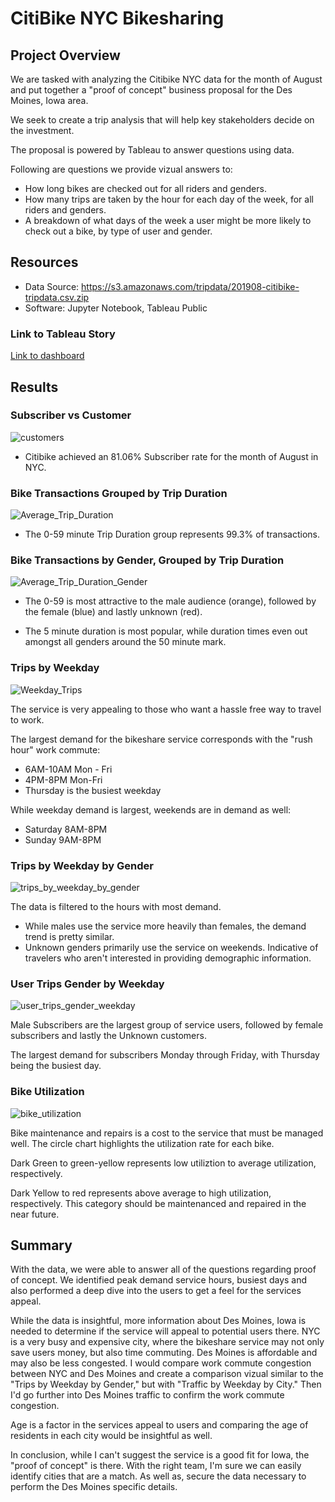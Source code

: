 # CitiBike NYC Bikesharing

## Project Overview
We are tasked with analyzing the Citibike NYC data for the month of August and put together a "proof of concept" business proposal for the Des Moines, Iowa area.  

We seek to create a trip analysis that will help key stakeholders decide on the investment.

The proposal is powered by Tableau to answer questions using data.

Following are questions we provide vizual answers to:
*  How long bikes are checked out for all riders and genders.
*  How many trips are taken by the hour for each day of the week, for all riders and genders.
*  A breakdown of what days of the week a user might be more likely to check out a bike, by type of user and gender.




## Resources
- Data Source: https://s3.amazonaws.com/tripdata/201908-citibike-tripdata.csv.zip
- Software: Jupyter Notebook, Tableau Public

### Link to Tableau Story
[Link to dashboard](https://public.tableau.com/shared/6TWMMM5DK?:display_count=y&:origin=viz_share_link)


## Results
### Subscriber vs Customer

![customers](https://github.com/ashley-green1/bikesharing/blob/main/images/customers.png)

*  Citibike achieved an 81.06% Subscriber rate for the month of August in NYC.  


### Bike Transactions Grouped by Trip Duration 
![Average_Trip_Duration](https://github.com/ashley-green1/bikesharing/blob/main/images/avg_trip_duration.png)

*  The 0-59 minute Trip Duration group represents 99.3% of transactions.


### Bike Transactions by Gender, Grouped by Trip Duration

![Average_Trip_Duration_Gender](https://github.com/ashley-green1/bikesharing/blob/main/images/trip_duration_by_gender.png)

*  The 0-59 is most attractive to the male audience (orange), followed by the female (blue) and lastly unknown (red). 

*  The 5 minute duration is most popular, while duration times even out amongst all genders around the 50 minute mark. 


### Trips by Weekday

![Weekday_Trips](https://github.com/ashley-green1/bikesharing/blob/main/images/trips_by_weekday.png)

The service is very appealing to those who want a hassle free way to travel to work.

The largest demand for the bikeshare service corresponds with the "rush hour" work commute:
*  6AM-10AM Mon - Fri
*  4PM-8PM Mon-Fri
*  Thursday is the busiest weekday

While weekday demand is largest, weekends are in demand as well:
*  Saturday 8AM-8PM
*  Sunday 9AM-8PM


### Trips by Weekday by Gender

![trips_by_weekday_by_gender](https://github.com/ashley-green1/bikesharing/blob/main/images/trips_by_gender_weekday.png)

The data is filtered to the hours with most demand.    
*  While males use the service more heavily than females, the demand trend is pretty similar. 
*  Unknown genders primarily use the service on weekends. Indicative of travelers who aren't interested in providing demographic information. 

### User Trips Gender by Weekday

![user_trips_gender_weekday](https://github.com/ashley-green1/bikesharing/blob/main/images/user_gender_weekday.png)

Male Subscribers are the largest group of service users, followed by female subscribers and lastly the Unknown customers.

The largest demand for subscribers Monday through Friday, with Thursday being the busiest day.


### Bike Utilization

![bike_utilization](https://github.com/ashley-green1/bikesharing/blob/main/images/bike_utilization.png)

Bike maintenance and repairs is a cost to the service that must be managed well.  The circle chart highlights the utilization rate for each bike.

Dark Green to green-yellow represents low utiliztion to average utilization, respectively.

Dark Yellow to red represents above average to high utilization, respectively. 
This category should be maintenanced and repaired in the near future.  


## Summary

With the data, we were able to answer all of the questions regarding proof of concept.  We identified peak demand service hours, busiest days and also performed a deep dive into the users to get a feel for the services appeal.  

While the data is insightful, more information about Des Moines, Iowa is needed to determine if the service will appeal to potential users there.  NYC is a very busy and expensive city, where the bikeshare service may not only save users money, but also time commuting.  Des Moines is affordable and may also be less congested.  I would compare work commute congestion between NYC and Des Moines and create a comparison vizual similar to the "Trips by Weekday by Gender," but with "Traffic by Weekday by City."  Then I'd go further into Des Moines traffic to confirm the work commute congestion.

Age is a factor in the services appeal to users and comparing the age of residents in each city would be insightful as well.

In conclusion, while I can't suggest the service is a good fit for Iowa, the "proof of concept" is there.  With the right team, I'm sure we can easily identify cities that are a match. As well as, secure the data necessary to perform the Des Moines specific details. 
